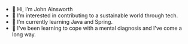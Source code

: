 - 👋 Hi, I’m John Ainsworth
- 👀 I’m interested in contributing to a sustainable world through tech.
- 🌱 I’m currently learning Java and Spring.
- 💪 I've been learning to cope with a mental diagnosis and I've come a long way.

<!---
Gavizt/Gavizt is a ✨ special ✨ repository because its `README.md` (this file) appears on your GitHub profile.
You can click the Preview link to take a look at your changes.
--->

